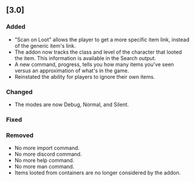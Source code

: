 ## [3.0]
### Added
- "Scan on Loot" allows the player to get a more specific item link, instead of the generic item's link.
- The addon now tracks the class and level of the character that looted the item. This information is available in the Search output.
- A new command, progress, tells you how many items you've seen versus an approximation of what's in the game.
- Reinstated the ability for players to ignore their own items.

### Changed
- The modes are now Debug, Normal, and Silent.

### Fixed

### Removed
- No more import command.
- No more discord command.
- No more help command.
- No more man command.
- Items looted from containers are no longer considered by the addon.